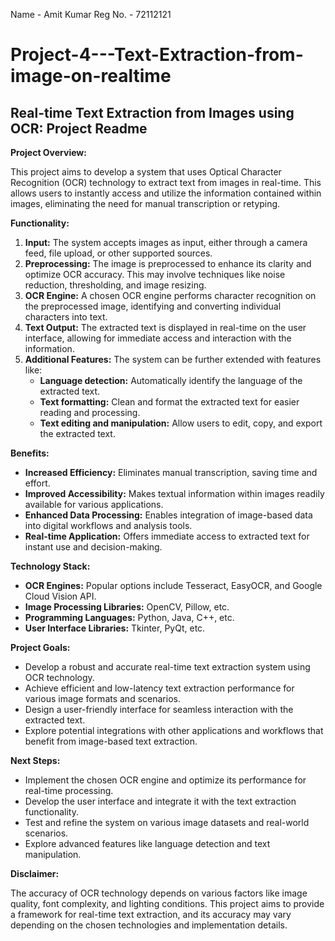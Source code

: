 Name - Amit Kumar
Reg No. - 72112121

# Project-4---Text-Extraction-from-image-on-realtime


## Real-time Text Extraction from Images using OCR: Project Readme

**Project Overview:**

This project aims to develop a system that uses Optical Character Recognition (OCR) technology to extract text from images in real-time. This allows users to instantly access and utilize the information contained within images, eliminating the need for manual transcription or retyping.

**Functionality:**

1. **Input:** The system accepts images as input, either through a camera feed, file upload, or other supported sources.
2. **Preprocessing:** The image is preprocessed to enhance its clarity and optimize OCR accuracy. This may involve techniques like noise reduction, thresholding, and image resizing.
3. **OCR Engine:** A chosen OCR engine performs character recognition on the preprocessed image, identifying and converting individual characters into text.
4. **Text Output:** The extracted text is displayed in real-time on the user interface, allowing for immediate access and interaction with the information.
5. **Additional Features:** The system can be further extended with features like:
    * **Language detection:** Automatically identify the language of the extracted text.
    * **Text formatting:** Clean and format the extracted text for easier reading and processing.
    * **Text editing and manipulation:** Allow users to edit, copy, and export the extracted text.

**Benefits:**

* **Increased Efficiency:** Eliminates manual transcription, saving time and effort.
* **Improved Accessibility:** Makes textual information within images readily available for various applications.
* **Enhanced Data Processing:** Enables integration of image-based data into digital workflows and analysis tools.
* **Real-time Application:** Offers immediate access to extracted text for instant use and decision-making.

**Technology Stack:**

* **OCR Engines:** Popular options include Tesseract, EasyOCR, and Google Cloud Vision API.
* **Image Processing Libraries:** OpenCV, Pillow, etc.
* **Programming Languages:** Python, Java, C++, etc.
* **User Interface Libraries:** Tkinter, PyQt, etc.

**Project Goals:**

* Develop a robust and accurate real-time text extraction system using OCR technology.
* Achieve efficient and low-latency text extraction performance for various image formats and scenarios.
* Design a user-friendly interface for seamless interaction with the extracted text.
* Explore potential integrations with other applications and workflows that benefit from image-based text extraction.

**Next Steps:**

* Implement the chosen OCR engine and optimize its performance for real-time processing.
* Develop the user interface and integrate it with the text extraction functionality.
* Test and refine the system on various image datasets and real-world scenarios.
* Explore advanced features like language detection and text manipulation.

**Disclaimer:**

The accuracy of OCR technology depends on various factors like image quality, font complexity, and lighting conditions. This project aims to provide a framework for real-time text extraction, and its accuracy may vary depending on the chosen technologies and implementation details.


